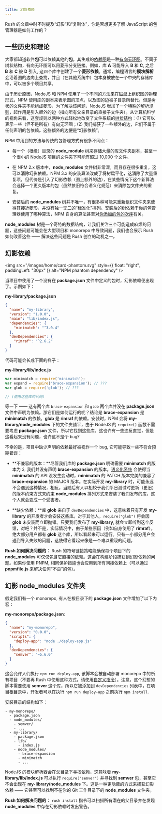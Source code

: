 ```yaml
---
title: 幻影依赖
---
```


Rush 的文章中时不时提及“幻影”和“复制体”，你是否想更多了解 JavaScript 的包管理器是如何工作的？

## 一些历史和理论

大家都知道软件**包**可以依赖其他的**包**，其生成的[依赖图](https://en.wikipedia.org/wiki/Dependency_graph)是一种[有向无环图](https://en.wikipedia.org/wiki/Directed_acyclic_graph)。不同于树状结构，有向无环图可以用菱形分支链接。例如，库 **A** 可能导入 **B** 和 **C**, 之后 **B** 和 **C** 被 **D** 引入, 这四个库中创建了一个**菱形依赖**。通常，编程语言的**模块解析**会沿着图的边向上查找，并且（在其他系统中）包本身被放在一个中央的存储库中，可以被多个项目共享。

由于历史原因，NodeJS 和 NPM 使用了一个不同的方法来在磁盘上组织图的物理形式，NPM 使用库的副本来表示图的顶点，以及图的边被子目录所替代。但是树状的文件夹不能组成菱形，为了解决该问题，NodeJS 增加了一个[特殊的解析规则](https://nodejs.org/api/modules.html#all-together)，起作用是引入额外的边（指向所有父亲目录的直接子文件夹）。从计算机科学的视角来看，这套规则以两种方式轻松地改变了文件系统的[树状结构](<https://en.wikipedia.org/wiki/Tree_(data_structure)>)：(1) 它可以表示一些（但不是所有）有向无环图；(2) 我们捕获了一些额外的边，它们不属于任何声明的包依赖。这些额外的边便是“幻影依赖”。

NPM 中用到的方法与传统的包管理方式有很多不同点：

- 每一个（根级）目录的 **node_module** 树来存储大量的库文件夹副本，甚至一个很小的 NodeJS 项目的文件夹下可能有超过 10,000 个文件。

- 在 NPM 2.x 版本中，**node_modules** 文件树非常深，而且存在很多重复，这可以消除幻影依赖。NPM 3.x 的安装算法改成了将树扁平化，这消除了大量重复项，但代价是引入了幻影依赖（图上额外的边），在某些情况下这个新算法会选择一个更久版本的包（虽然依旧符合语义化规范）来消除包文件夹的重复。

- 安装后的 **node_modules** 树并不唯一，有很多种可能来重新组织文件夹来使得其接近菱形，并没有独一无二的“标准化”排列。安装后的树依赖于你的包管理器使用了哪种算法，NPM 自身的算法甚至对[你添加的包的次序](http://npm.github.io/how-npm-works-docs/npm3/non-determinism.html)有关。

**node_modules** 树是一个奇特的数据结构，让我们关注三个可能造成麻烦的问题，这些问题可能会在大型项目和 monorepo 中导致问题，我们也会展示 Rush 如何改善这些 —— 解决这些问题是 Rush 创立的动机之一。

## 幻影依赖

<img src="/images/home/card-phantom.svg" style={{ float: "right", paddingLeft: "30px" }} alt="NPM phantom dependency" />

当项目中使用了一个没有在 **package.json** 文件中定义的包时，幻影依赖便出现了。示例如下：

**my-library/package.json**

```json
{
  "name": "my-library",
  "version": "1.0.0",
  "main": "lib/index.js",
  "dependencies": {
    "minimatch": "^3.0.4"
  },
  "devDependencies": {
    "rimraf": "^2.6.2"
  }
}
```

代码可能会长成下面的样子：

**my-library/lib/index.js**

```javascript
var minimatch = require('minimatch');
var expand = require('brace-expansion'); // ???
var glob = require('glob'); // ???

// (使用这些库的代码)
```

等一下 —— 这有两个库 `brace-expansion` 和 `glob` 两个库并没在 **package.json** 文件中声明为依赖。那它们是如何运行的呢？结论是 **brace-expansion** 是 **minimatch** 的依赖，**glob** 是 **rimraf** 的依赖。安装时，NPM 会将 **my-library/node_modules** 下的文件夹铺平，由于 NodeJS 的 `require()` 函数不需要考虑 **package.json** 文件，所以它找到这些库。这也许有一些违反直觉，但是这看起来没有问题，也许这不是个 bug?

不幸的是，项目中缺少声明的依赖最好被视作一个 bug, 它可能导致一些不符合预期错误：

- **不兼容的版本：**尽管我们库的 **package.json** 明确需要 **minimatch** 的版本为 3, 我们并没有声明 **brace-expansion** 的版本，[语义化系统](https://semver.org/) 会使得当 **minimatch** 的 API 没发生变动时，**minimatch** 的 PATCH 版本完美的兼容了 **brace-expansion** 的 MAJOR 版本。在实际开发 **my-library** 时，可能永远不会遇到这种情况，相反，当随后有人以相较于我们平日测试时更新（更旧）的版本约束方式来约束 **node_modules** 排列方式来安装了我们发布的库，这个人就会变成一个受害者。

- **缺少依赖：**库 **glob** 来自于 `devDependencies` 中，这意味着只有开发 **my-library** 的开发者才会安装这些库。对于其他人，`require("glob")` 将会因 **glob** 未安装而立即抛错。只要我们发布了 **my-library**, 就会立即听到这个反馈，对吧？并不是，实际情况中，由于某些原因（例如自身使用了 **rimraf**），绝大部分用户都有 **glob** 这个库，所以看起来可以运行。只有一小部分用户会遇到导入失败的问题，这使得它看起来像是一个难以重现的问题。

**Rush 如何解决问题的：** Rush 的符号链接策略能确保每个项目下的 **node_modules** 可仅仅包含它直接的依赖。这会在构建阶段捕获到幻影依赖的问题。如果你使用 PNPM, 相同保护措施也会应用到所有间接依赖上（可以通过 **pnpmfile.js** 来解决任何“不良”的包）。

## 幻影 node_modules 文件夹

假定我们有一个 monorepo, 有人在根目录下的 **package.json** 文件增加了以下内容：

**my-monorepo/package.json**:

```json
{
  "name": "my-monorepo",
  "version": "0.0.0",
  "scripts": {
    "deploy-app": "node ./deploy-app.js"
  },
  "devDependencies": {
    "semver": "~5.6.0"
  }
}
```

这会允许人们执行 `npm run deploy-app`, 该脚本会被自动部署 monorepo 中的所有项目（不要再 Rush 中使用这种方式，请使用[自定义指令](../maintainer/custom_commands.md)）。注意，这个幻想的脚本需要使用 **semver** 这个库，所以它被添加到 `devDependencies` 列表中，在项目根目录中，开发者可以在执行 `npm run deploy-app` 之前执行 `npm install`.

安装目录的结构如下：

```
- my-monorepo/
  - package.json
  - node_modules/
    - semver/
    - ...
  - my-library/
    - package.json
    - lib/
      - index.js
    - node_modules/
      - brace-expansion
      - minimatch
      - ...
```

NodeJS 的模块解析器会在父目录下寻找依赖，这意味着 **my-library/lib/index.js** 可以执行 `require("semver")` 并寻找到 **semver** 包，甚至它不会出现在 **my-library/node_modules** 下。这是一种更隐蔽的方式来捕获幻影依赖 —— 它甚至可以找到不在你的 Git 工作目录下的 **node_modules** 文件夹。

**Rush 如何解决问题的：** `rush install` 指令可以扫描所有潜在的父目录并在发现 **node_modules** 中存在幻影依赖时发出警告。
